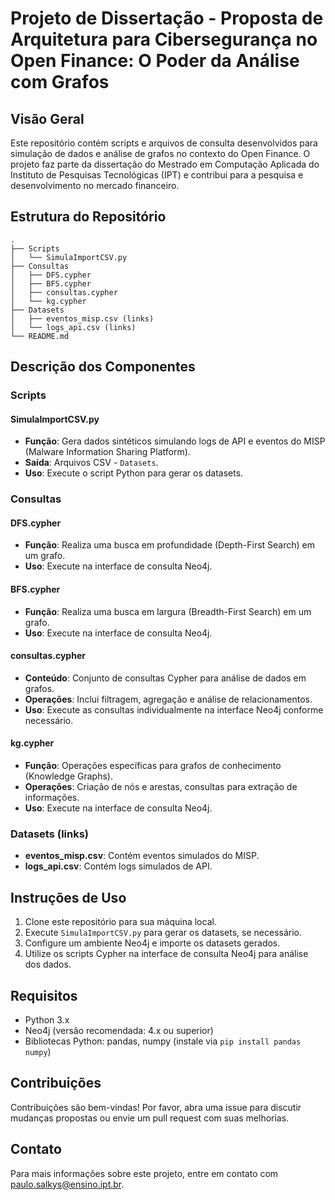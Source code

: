 # Projeto de Dissertação - Proposta de Arquitetura para Cibersegurança no Open Finance: O Poder da Análise com Grafos

## Visão Geral
Este repositório contém scripts e arquivos de consulta desenvolvidos para simulação de dados e análise de grafos no contexto do Open Finance. O projeto faz parte da dissertação do Mestrado em Computação Aplicada do Instituto de Pesquisas Tecnológicas (IPT) e contribui para a pesquisa e desenvolvimento no mercado financeiro.

## Estrutura do Repositório

```
.
├── Scripts
│   └── SimulaImportCSV.py
├── Consultas
│   ├── DFS.cypher
│   ├── BFS.cypher
│   ├── consultas.cypher
│   └── kg.cypher
├── Datasets
│   ├── eventos_misp.csv (links)
│   └── logs_api.csv (links)
└── README.md
```

## Descrição dos Componentes

### Scripts

#### SimulaImportCSV.py
- **Função**: Gera dados sintéticos simulando logs de API e eventos do MISP (Malware Information Sharing Platform).
- **Saída**: Arquivos CSV - `Datasets`.
- **Uso**: Execute o script Python para gerar os datasets.

### Consultas

#### DFS.cypher
- **Função**: Realiza uma busca em profundidade (Depth-First Search) em um grafo.
- **Uso**: Execute na interface de consulta Neo4j.

#### BFS.cypher
- **Função**: Realiza uma busca em largura (Breadth-First Search) em um grafo.
- **Uso**: Execute na interface de consulta Neo4j.

#### consultas.cypher
- **Conteúdo**: Conjunto de consultas Cypher para análise de dados em grafos.
- **Operações**: Inclui filtragem, agregação e análise de relacionamentos.
- **Uso**: Execute as consultas individualmente na interface Neo4j conforme necessário.

#### kg.cypher
- **Função**: Operações específicas para grafos de conhecimento (Knowledge Graphs).
- **Operações**: Criação de nós e arestas, consultas para extração de informações.
- **Uso**: Execute na interface de consulta Neo4j.

### Datasets (links)

- **eventos_misp.csv**: Contém eventos simulados do MISP.
- **logs_api.csv**: Contém logs simulados de API.

## Instruções de Uso

1. Clone este repositório para sua máquina local.
2. Execute `SimulaImportCSV.py` para gerar os datasets, se necessário.
3. Configure um ambiente Neo4j e importe os datasets gerados.
4. Utilize os scripts Cypher na interface de consulta Neo4j para análise dos dados.

## Requisitos

- Python 3.x
- Neo4j (versão recomendada: 4.x ou superior)
- Bibliotecas Python: pandas, numpy (instale via `pip install pandas numpy`)

## Contribuições

Contribuições são bem-vindas! Por favor, abra uma issue para discutir mudanças propostas ou envie um pull request com suas melhorias.

## Contato

Para mais informações sobre este projeto, entre em contato com paulo.salkys@ensino.ipt.br.

